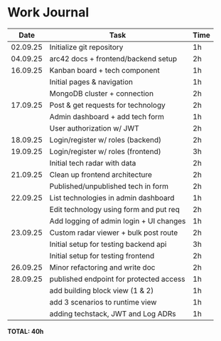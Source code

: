 # Work Journal

| Date     | Task                                    | Time |
|----------|-----------------------------------------|------|
| 02.09.25 | Initialize git repository               | 1h   |
| 04.09.25 | arc42 docs + frontend/backend setup     | 2h   |
| 16.09.25 | Kanban board + tech component           | 1h   |
|          | Initial pages & navigation              | 1h   |
|          | MongoDB cluster + connection            | 2h   |
| 17.09.25 | Post & get requests for technology      | 2h   |
|          | Admin dashboard + add tech form         | 1h   |
|          | User authorization w/ JWT               | 2h   |
| 18.09.25 | Login/register w/ roles (backend)       | 2h   |
| 19.09.25 | Login/register w/ roles (frontend)      | 3h   |
|          | Initial tech radar with data            | 2h   |
| 21.09.25 | Clean up frontend architecture          | 2h   |
|          | Published/unpublished tech in form      | 2h   |
| 22.09.25 | List technologies in admin dashboard    | 1h   |
|          | Edit technology using form and put req  | 2h   |
|          | Add logging of admin login + UI changes | 1h   |
| 23.09.25 | Custom radar viewer + bulk post route   | 2h   |
|          | Initial setup for testing backend api   | 3h   |
|          | Initial setup for testing frontend      | 2h   |
| 26.09.25 | Minor refactoring and write doc         | 2h   |
| 28.09.25 | published endpoint for protected access | 1h   |
|          | add building block view (1 & 2)         | 1h   |
|          | add 3 scenarios to runtime view         | 1h   |
|          | adding techstack, JWT and Log ADRs      | 1h   |

**TOTAL: 40h**
